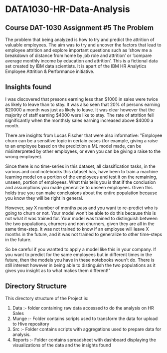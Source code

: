 # DATA1030-HR-Data-Analysis
Course DAT-1030 Assignment #5
The Problem
--

The problem that being analyzed is how to try and predict the attrition of valuable employees. 
The aim was to try and uncover the factors that lead to employee attrition and explore important questions such as ‘show me a breakdown of distance from home by job role and attrition’ or ‘compare average monthly income by education and attrition’. This is a fictional data set created by IBM data scientists. It is apart of the IBM HR Analytics Employee Attrition & Performance initiative.

Insights found
---
I was discovered that presons earning less than $1000 in sales were twice as likely to leave than to stay.
It was also seen that 20% of persons earning $20000 a month was just as likely to leave.
It was clear however that the majority of staff earning $4000 were like to stay.
The rate of attrition fell significantly when the monthsly sales earning increased above $4000 a month.

There are insights from Lucas Fischer that were also informative:
"Employee churn can be a sensitive topic in certain cases (for example, giving a raise to an employee based on the prediction a ML model made, can be misinterpreted by other employees, or even you can be giving a raise to the wrong employee).

Since there is no time-series in this dataset, all classification tasks, in the various and cool notebooks this dataset has, have been to train a machine learning model on a portion of the employees and test it on the remaining, unseen, portion of employees. What this tells you is that if the conclusion and assumptions you made generalize to unseen employees. Given this holds true you can make conclusions about the entire population because you know they will be right in general.

However, say X number of months pass and you want to re-predict who is going to churn or not. Your model won't be able to do this because this is not what it was trained for. Your model was trained to distinguish between the two populations, churners and non churners, given they are all in the same time-step. It was not trained to know if an employee will leave X months in the future, and it was not trained to generalize to other time-steps in the future.

So be careful if you wantted to apply a model like this in your company. If you want to predict for the same employees but in different times in the future, then the models you have in these notebooks woun't do. There is still interest however in being able to distinguish the two populations as it gives you insight as to what makes them different!"

Directory Structure
--
This directory structure of the Project is:
1. Data :- folder containing raw data accessed to do the analysis on HR Sales
2. Munge :- Folder contains scripts used to transform the data for upload to Hive repository
3. Src :- Folder contains scripts with aggregations used to prepare data for analysis.
4. Reports :- Folder contains spreadsheet with dashboard displaying the visualizations of the data and the insights found

